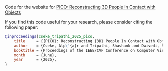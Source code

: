 Code for the website for [PICO: Reconstructing 3D People In Contact with Objects](https://pico.is.tue.mpg.de/)

If you find this code useful for your research, please consider citing the following paper:

<!-- TODO: add new citation -->
```bibtex
@inproceedings{cseke_tripathi_2025_pico,
    title     = {{PICO}: Reconstructing {3D} People In Contact with Objects}, 
    author    = {Cseke, Alp\'{a}r and Tripathi, Shashank and Dwivedi, Sai Kumar and Lakshmipathy, Arjun and Chatterjee, Agniv and Black, Michael J. and Tzionas, Dimitrios},
    booktitle = {Proceedings of the IEEE/CVF Conference on Computer Vision and Pattern Recognition (CVPR)},
    month     = {June},
    year      = {2025},
}
```
